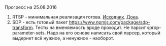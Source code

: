 Прогресс на 25.08.2016

1. RTSP - минимальная реализация готова. [Исходник](./rtsp.js). [Дока](./rtsp.md).
2. SDP - есть готовый пакет https://www.npmjs.com/package/sdp-transform. Тесты на вменяемость вроде проходит. Не парсит sprop-parameter-sets. Надо на его основе написать свой парсер, который выдернет всё нужное, а ненужное - наоборот.
